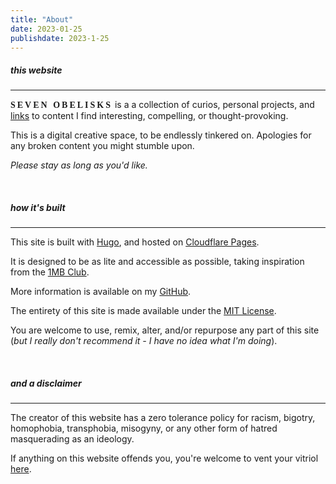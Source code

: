 ```yaml
---
title: "About"
date: 2023-01-25
publishdate: 2023-1-25
---
```


##### this website
<hr class="line2">

<span style="font-family:Georgia; font-variant:small-caps; font-weight: 700; letter-spacing:3px;">SEVEN OBELISKS</span> is a a collection of curios, personal projects, and [links](https://sevenobelisks.com/links) to content I find interesting, compelling, or thought-provoking.

This is a digital creative space, to be endlessly tinkered on. Apologies for any broken content you might stumble upon.

*Please stay as long as you'd like.*

<br>

##### how it's built
<hr class="line2">

This site is built with [Hugo](https://gohugo.io/), and hosted on [Cloudflare Pages](https://pages.cloudflare.com/). 

It is designed to be as lite and accessible as possible, taking inspiration from  the [1MB Club](https://1mb.club/).

More information is available on my [GitHub](https://github.com/seven-obelisks/seven-obelisks).

The entirety of this site is made available under the [MIT License](https://opensource.org/licenses/MIT). 

You are welcome to use, remix, alter, and/or repurpose any part of this site (<em>but I really don't recommend it - I have no idea what I'm doing</em>).

<br> 

##### and a disclaimer
<hr class="line2">

The creator of this website has a zero tolerance policy for racism, bigotry, homophobia, transphobia, misogyny, or any other form of hatred masquerading as an ideology.

If anything on this website offends you, you're welcome to vent your vitriol [here](/futility.html).


